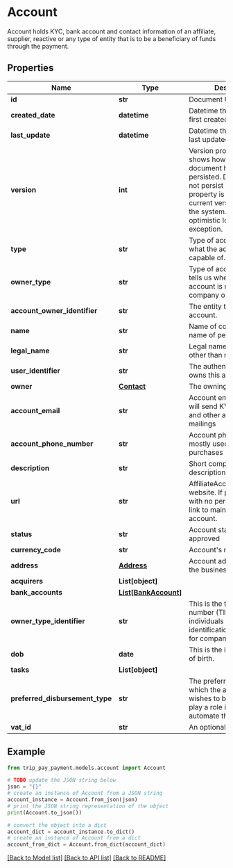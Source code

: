 # Account

Account holds KYC, bank account and contact information of an affiliate, supplier, reactive or any type of entity that is to be a beneficiary of funds through the payment.

## Properties

Name | Type | Description | Notes
------------ | ------------- | ------------- | -------------
**id** | **str** | Document UUID | [optional] 
**created_date** | **datetime** | Datetime this record was first created | [optional] 
**last_update** | **datetime** | Datetime this record was last updated | [optional] 
**version** | **int** | Version property that shows how many times this document has been persisted. Document will not persist if the version property is less than current version property in the system. Result in an optimistic locking exception. | [optional] 
**type** | **str** | Type of account tells us what the account is capable of. | 
**owner_type** | **str** | Type of account owner tells us whether ths account is managed by a company or an individual. | 
**account_owner_identifier** | **str** | The entity that created this account. | 
**name** | **str** | Name of company / full name of person | 
**legal_name** | **str** | Legal name of entity if other than name | [optional] 
**user_identifier** | **str** | The authenticated user that owns this account. | 
**owner** | [**Contact**](Contact.md) | The owning user entity. | 
**account_email** | **str** | Account email is where we will send KYC documents and other account specific mailings | 
**account_phone_number** | **str** | Account phone number is mostly used for KYC purchases | [optional] 
**description** | **str** | Short company / person description. | 
**url** | **str** | AffiliateAccountLightweight website. If private person with no personal website, link to main social network account. | 
**status** | **str** | Account status shows if it&#39;s approved | [default to 'REGISTERED']
**currency_code** | **str** | Account&#39;s main currency. | 
**address** | [**Address**](Address.md) | Account address. Usually the business address | 
**acquirers** | **List[object]** |  | [optional] 
**bank_accounts** | [**List[BankAccount]**](BankAccount.md) |  | [optional] 
**owner_type_identifier** | **str** | This is the tax identification number (TIN) for individuals and entity identification number (EIN) for companies. | [optional] 
**dob** | **date** | This is the individual&#39;s date of birth. | [optional] 
**tasks** | **List[object]** |  | [optional] 
**preferred_disbursement_type** | **str** | The preferred method which the account holder wishes to be paid. This will play a role if we choose to automate the payout flow. | [optional] [default to 'BANK_TRANSFER']
**vat_id** | **str** | An optional VAT ID | [optional] 

## Example

```python
from trip_pay_payment.models.account import Account

# TODO update the JSON string below
json = "{}"
# create an instance of Account from a JSON string
account_instance = Account.from_json(json)
# print the JSON string representation of the object
print(Account.to_json())

# convert the object into a dict
account_dict = account_instance.to_dict()
# create an instance of Account from a dict
account_from_dict = Account.from_dict(account_dict)
```
[[Back to Model list]](../README.md#documentation-for-models) [[Back to API list]](../README.md#documentation-for-api-endpoints) [[Back to README]](../README.md)



